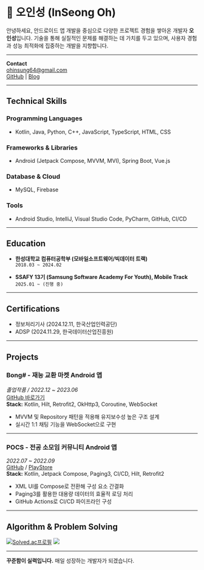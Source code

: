 # 👋 오인성 (InSeong Oh)

안녕하세요, 안드로이드 앱 개발을 중심으로 다양한 프로젝트 경험을 쌓아온 개발자 **오인성**입니다. 기술을 통해 실질적인 문제를 해결하는 데 가치를 두고 있으며, 사용자 경험과 성능 최적화에 집중하는 개발을 지향합니다.

---

**Contact**  
ohinsung64@gmail.com   
[GitHub](https://github.com/ois0886) | [Blog](https://superohinsung.tistory.com/)

---

## Technical Skills

### Programming Languages
- Kotlin, Java, Python, C++, JavaScript, TypeScript, HTML, CSS

### Frameworks & Libraries
- Android (Jetpack Compose, MVVM, MVI), Spring Boot, Vue.js

### Database & Cloud
- MySQL, Firebase

### Tools
- Android Studio, IntelliJ, Visual Studio Code, PyCharm, GitHub, CI/CD

---

## Education

- **한성대학교 컴퓨터공학부 (모바일소프트웨어/빅데이터 트랙)**  
  `2018.03 ~ 2024.02`

- **SSAFY 13기 (Samsung Software Academy For Youth), Mobile Track**  
  `2025.01 ~ (진행 중)`

---

## Certifications

- 정보처리기사 (2024.12.11, 한국산업인력공단)  
- ADSP (2024.11.29, 한국데이터산업진흥원)  

---

## Projects

### **Bong# - 재능 교환 마켓 Android 앱**  
_졸업작품 / 2022.12 ~ 2023.06_  
[GitHub 바로가기](https://github.com/GrapeBongBong/Android)  
**Stack:** Kotlin, Hilt, Retrofit2, OkHttp3, Coroutine, WebSocket  
- MVVM 및 Repository 패턴을 적용해 유지보수성 높은 구조 설계  
- 실시간 1:1 채팅 기능을 WebSocket으로 구현

---

### **POCS - 전공 소모임 커뮤니티 Android 앱**  
_2022.07 ~ 2022.09_  
[GitHub](https://github.com/hansung-pocs/blog-android) / [PlayStore](https://play.google.com/store/apps/details?id=com.pocs.blog)  
**Stack:** Kotlin, Jetpack Compose, Paging3, CI/CD, Hilt, Retrofit2  
- XML UI를 Compose로 전환해 구성 요소 간결화  
- Paging3를 활용한 대용량 데이터의 효율적 로딩 처리  
- GitHub Actions로 CI/CD 파이프라인 구성

---

## Algorithm & Problem Solving

[![Solved.ac프로필](http://mazassumnida.wtf/api/v2/generate_badge?boj=ois0886)](https://solved.ac/ois0886)
<img src="http://mazandi.herokuapp.com/api?handle=ois0886&theme=warm" />

---

**꾸준함이 실력입니다.** 매일 성장하는 개발자가 되겠습니다.
